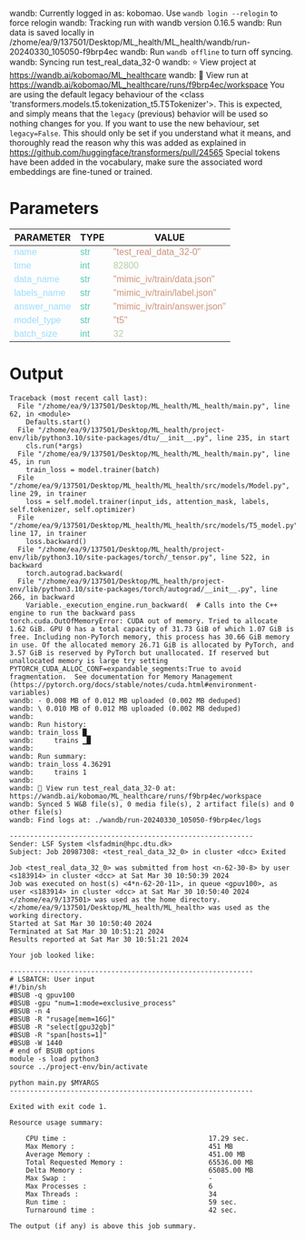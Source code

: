 wandb: Currently logged in as: kobomao. Use `wandb login --relogin` to force relogin
wandb: Tracking run with wandb version 0.16.5
wandb: Run data is saved locally in /zhome/ea/9/137501/Desktop/ML_health/ML_health/wandb/run-20240330_105050-f9brp4ec
wandb: Run `wandb offline` to turn off syncing.
wandb: Syncing run test_real_data_32-0
wandb: ⭐️ View project at https://wandb.ai/kobomao/ML_healthcare
wandb: 🚀 View run at https://wandb.ai/kobomao/ML_healthcare/runs/f9brp4ec/workspace
You are using the default legacy behaviour of the <class 'transformers.models.t5.tokenization_t5.T5Tokenizer'>. This is expected, and simply means that the `legacy` (previous) behavior will be used so nothing changes for you. If you want to use the new behaviour, set `legacy=False`. This should only be set if you understand what it means, and thoroughly read the reason why this was added as explained in https://github.com/huggingface/transformers/pull/24565
Special tokens have been added in the vocabulary, make sure the associated word embeddings are fine-tuned or trained.

<style>
c { color: #9cdcfe; font-family: 'Verdana', sans-serif;} /* VARIABLE */
d { color: #4EC9B0; font-family: 'Verdana', sans-serif;} /* CLASS */
e { color: #569cd6; font-family: 'Verdana', sans-serif;} /* BOOL */
f { color: #b5cea8; font-family: 'Verdana', sans-serif;} /* NUMBERS */
j { color: #ce9178; font-family: 'Verdana', sans-serif;} /* STRING */
k { font-family: 'Verdana', sans-serif;} /* SYMBOLS */
</style>

# Parameters

| PARAMETER         | TYPE              | VALUE             |
|-------------------|-------------------|-------------------|
| <c>name</c>       | <d>str</d>        | <j>"test_real_data_32-0"</j> |
| <c>time</c>       | <d>int</d>        | <f>82800</f>      |
| <c>data_name</c>  | <d>str</d>        | <j>"mimic_iv/train/data.json"</j> |
| <c>labels_name</c>| <d>str</d>        | <j>"mimic_iv/train/label.json"</j> |
| <c>answer_name</c>| <d>str</d>        | <j>"mimic_iv/train/answer.json"</j> |
| <c>model_type</c> | <d>str</d>        | <j>"t5"</j>       |
| <c>batch_size</c> | <d>int</d>        | <f>32</f>         |

# Output

```
Traceback (most recent call last):
  File "/zhome/ea/9/137501/Desktop/ML_health/ML_health/main.py", line 62, in <module>
    Defaults.start()
  File "/zhome/ea/9/137501/Desktop/ML_health/project-env/lib/python3.10/site-packages/dtu/__init__.py", line 235, in start
    cls.run(*args)
  File "/zhome/ea/9/137501/Desktop/ML_health/ML_health/main.py", line 45, in run
    train_loss = model.trainer(batch)
  File "/zhome/ea/9/137501/Desktop/ML_health/ML_health/src/models/Model.py", line 29, in trainer
    loss = self.model.trainer(input_ids, attention_mask, labels, self.tokenizer, self.optimizer)
  File "/zhome/ea/9/137501/Desktop/ML_health/ML_health/src/models/T5_model.py", line 17, in trainer
    loss.backward()
  File "/zhome/ea/9/137501/Desktop/ML_health/project-env/lib/python3.10/site-packages/torch/_tensor.py", line 522, in backward
    torch.autograd.backward(
  File "/zhome/ea/9/137501/Desktop/ML_health/project-env/lib/python3.10/site-packages/torch/autograd/__init__.py", line 266, in backward
    Variable._execution_engine.run_backward(  # Calls into the C++ engine to run the backward pass
torch.cuda.OutOfMemoryError: CUDA out of memory. Tried to allocate 1.62 GiB. GPU 0 has a total capacity of 31.73 GiB of which 1.07 GiB is free. Including non-PyTorch memory, this process has 30.66 GiB memory in use. Of the allocated memory 26.71 GiB is allocated by PyTorch, and 3.57 GiB is reserved by PyTorch but unallocated. If reserved but unallocated memory is large try setting PYTORCH_CUDA_ALLOC_CONF=expandable_segments:True to avoid fragmentation.  See documentation for Memory Management  (https://pytorch.org/docs/stable/notes/cuda.html#environment-variables)
wandb: - 0.008 MB of 0.012 MB uploaded (0.002 MB deduped)wandb: \ 0.010 MB of 0.012 MB uploaded (0.002 MB deduped)wandb: 
wandb: Run history:
wandb: train_loss █▁
wandb:     trains ▁█
wandb: 
wandb: Run summary:
wandb: train_loss 4.36291
wandb:     trains 1
wandb: 
wandb: 🚀 View run test_real_data_32-0 at: https://wandb.ai/kobomao/ML_healthcare/runs/f9brp4ec/workspace
wandb: Synced 5 W&B file(s), 0 media file(s), 2 artifact file(s) and 0 other file(s)
wandb: Find logs at: ./wandb/run-20240330_105050-f9brp4ec/logs

------------------------------------------------------------
Sender: LSF System <lsfadmin@hpc.dtu.dk>
Subject: Job 20987308: <test_real_data_32_0> in cluster <dcc> Exited

Job <test_real_data_32_0> was submitted from host <n-62-30-8> by user <s183914> in cluster <dcc> at Sat Mar 30 10:50:39 2024
Job was executed on host(s) <4*n-62-20-11>, in queue <gpuv100>, as user <s183914> in cluster <dcc> at Sat Mar 30 10:50:40 2024
</zhome/ea/9/137501> was used as the home directory.
</zhome/ea/9/137501/Desktop/ML_health/ML_health> was used as the working directory.
Started at Sat Mar 30 10:50:40 2024
Terminated at Sat Mar 30 10:51:21 2024
Results reported at Sat Mar 30 10:51:21 2024

Your job looked like:

------------------------------------------------------------
# LSBATCH: User input
#!/bin/sh
#BSUB -q gpuv100
#BSUB -gpu "num=1:mode=exclusive_process"
#BSUB -n 4
#BSUB -R "rusage[mem=16G]"
#BSUB -R "select[gpu32gb]"
#BSUB -R "span[hosts=1]"
#BSUB -W 1440
# end of BSUB options
module -s load python3
source ../project-env/bin/activate

python main.py $MYARGS
------------------------------------------------------------

Exited with exit code 1.

Resource usage summary:

    CPU time :                                   17.29 sec.
    Max Memory :                                 451 MB
    Average Memory :                             451.00 MB
    Total Requested Memory :                     65536.00 MB
    Delta Memory :                               65085.00 MB
    Max Swap :                                   -
    Max Processes :                              6
    Max Threads :                                34
    Run time :                                   59 sec.
    Turnaround time :                            42 sec.

The output (if any) is above this job summary.

